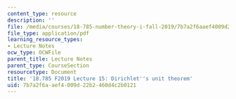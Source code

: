```yaml
---
content_type: resource
description: ''
file: /media/courses/18-785-number-theory-i-fall-2019/7b7a2f6aaef4009d22b2460d4c2b0121_MIT18_785F19_lec15.pdf
file_type: application/pdf
learning_resource_types:
- Lecture Notes
ocw_type: OCWFile
parent_title: Lecture Notes
parent_type: CourseSection
resourcetype: Document
title: '18.785 F2019 Lecture 15: Dirichlet''s unit theorem'
uid: 7b7a2f6a-aef4-009d-22b2-460d4c2b0121
---
```

